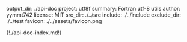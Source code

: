 output_dir: ./api-doc
project: utf8f
summary: Fortran utf-8 utils
author: yymmt742
license: MIT
src_dir: ./../src
include: ./../include
exclude_dir: ./../test
favicon: ./../assets/favicon.png

{!./api-doc-index.md!}
